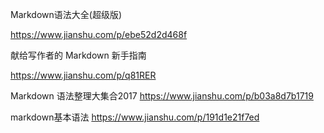 Markdown语法大全(超级版)

https://www.jianshu.com/p/ebe52d2d468f

献给写作者的 Markdown 新手指南

https://www.jianshu.com/p/q81RER

Markdown 语法整理大集合2017
https://www.jianshu.com/p/b03a8d7b1719

markdown基本语法
https://www.jianshu.com/p/191d1e21f7ed